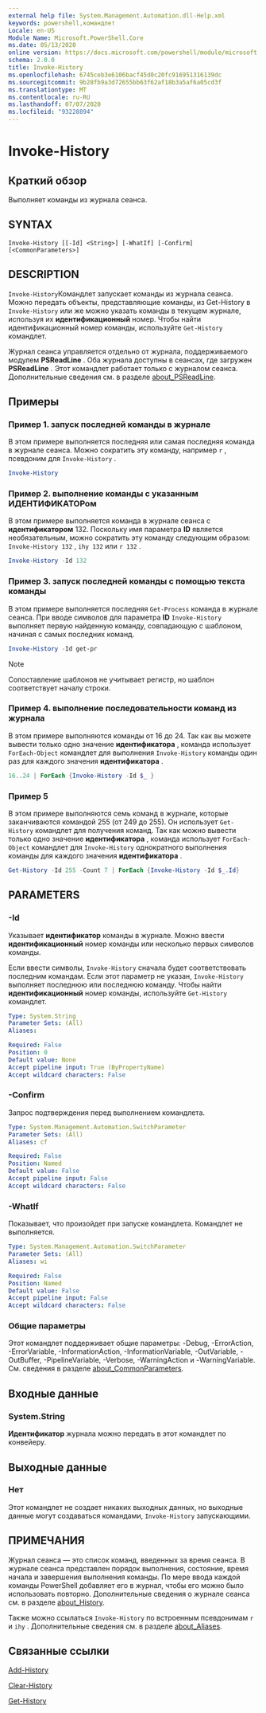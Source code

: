 ```yaml
---
external help file: System.Management.Automation.dll-Help.xml
keywords: powershell,командлет
Locale: en-US
Module Name: Microsoft.PowerShell.Core
ms.date: 05/13/2020
online version: https://docs.microsoft.com/powershell/module/microsoft.powershell.core/invoke-history?view=powershell-6&WT.mc_id=ps-gethelp
schema: 2.0.0
title: Invoke-History
ms.openlocfilehash: 6745ceb3e6106bacf45d0c20fc916951316139dc
ms.sourcegitcommit: 9b28fb9a3d72655bb63f62af18b3a5af6a05cd3f
ms.translationtype: MT
ms.contentlocale: ru-RU
ms.lasthandoff: 07/07/2020
ms.locfileid: "93228894"
---
```

# Invoke-History

## Краткий обзор
Выполняет команды из журнала сеанса.

## SYNTAX

```
Invoke-History [[-Id] <String>] [-WhatIf] [-Confirm] [<CommonParameters>]
```

## DESCRIPTION

`Invoke-History`Командлет запускает команды из журнала сеанса. Можно передать объекты, представляющие команды, из Get-History в `Invoke-History` или же можно указать команды в текущем журнале, используя их **идентификационный** номер. Чтобы найти идентификационный номер команды, используйте `Get-History` командлет.

Журнал сеанса управляется отдельно от журнала, поддерживаемого модулем **PSReadLine** .
Оба журнала доступны в сеансах, где загружен **PSReadLine** . Этот командлет работает только с журналом сеанса. Дополнительные сведения см. в разделе [about_PSReadLine](../PSReadLine/About/about_PSReadLine.md).

## Примеры

### Пример 1. запуск последней команды в журнале

В этом примере выполняется последняя или самая последняя команда в журнале сеанса. Можно сократить эту команду, например `r` , псевдоним для `Invoke-History` .

```powershell
Invoke-History
```

### Пример 2. выполнение команды с указанным ИДЕНТИФИКАТОРом

В этом примере выполняется команда в журнале сеанса с **идентификатором** 132. Поскольку имя параметра **ID** является необязательным, можно сократить эту команду следующим образом: `Invoke-History 132` , `ihy 132` или `r 132` .

```powershell
Invoke-History -Id 132
```

### Пример 3. запуск последней команды с помощью текста команды

В этом примере выполняется последняя `Get-Process` команда в журнале сеанса. При вводе символов для параметра **ID** `Invoke-History` выполняет первую найденную команду, совпадающую с шаблоном, начиная с самых последних команд.

```powershell
Invoke-History -Id get-pr
```

> [!NOTE]
> Сопоставление шаблонов не учитывает регистр, но шаблон соответствует началу строки.

### Пример 4. выполнение последовательности команд из журнала

В этом примере выполняются команды от 16 до 24. Так как вы можете вывести только одно значение **идентификатора** , команда использует `ForEach-Object` командлет для выполнения `Invoke-History` команды один раз для каждого значения **идентификатора** .

```powershell
16..24 | ForEach {Invoke-History -Id $_ }
```

### Пример 5

В этом примере выполняются семь команд в журнале, которые заканчиваются командой 255 (от 249 до 255). Он использует `Get-History` командлет для получения команд. Так как можно вывести только одно значение **идентификатора** , команда использует `ForEach-Object` командлет для `Invoke-History` однократного выполнения команды для каждого значения **идентификатора** .

```powershell
Get-History -Id 255 -Count 7 | ForEach {Invoke-History -Id $_.Id}
```

## PARAMETERS

### -Id

Указывает **идентификатор** команды в журнале. Можно ввести **идентификационный** номер команды или несколько первых символов команды.

Если ввести символы, `Invoke-History` сначала будет соответствовать последним командам. Если этот параметр не указан, `Invoke-History` выполняет последнюю или последнюю команду. Чтобы найти **идентификационный** номер команды, используйте `Get-History` командлет.

```yaml
Type: System.String
Parameter Sets: (All)
Aliases:

Required: False
Position: 0
Default value: None
Accept pipeline input: True (ByPropertyName)
Accept wildcard characters: False
```

### -Confirm

Запрос подтверждения перед выполнением командлета.

```yaml
Type: System.Management.Automation.SwitchParameter
Parameter Sets: (All)
Aliases: cf

Required: False
Position: Named
Default value: False
Accept pipeline input: False
Accept wildcard characters: False
```

### -WhatIf

Показывает, что произойдет при запуске командлета. Командлет не выполняется.

```yaml
Type: System.Management.Automation.SwitchParameter
Parameter Sets: (All)
Aliases: wi

Required: False
Position: Named
Default value: False
Accept pipeline input: False
Accept wildcard characters: False
```

### Общие параметры

Этот командлет поддерживает общие параметры: -Debug, -ErrorAction, -ErrorVariable, -InformationAction, -InformationVariable, -OutVariable, -OutBuffer, -PipelineVariable, -Verbose, -WarningAction и -WarningVariable. См. сведения в разделе [about_CommonParameters](https://go.microsoft.com/fwlink/?LinkID=113216).

## Входные данные

### System.String

**Идентификатор** журнала можно передать в этот командлет по конвейеру.

## Выходные данные

### Нет

Этот командлет не создает никаких выходных данных, но выходные данные могут создаваться командами, `Invoke-History` запускающими.

## ПРИМЕЧАНИЯ

Журнал сеанса — это список команд, введенных за время сеанса. В журнале сеанса представлен порядок выполнения, состояние, время начала и завершения выполнения команды. По мере ввода каждой команды PowerShell добавляет его в журнал, чтобы его можно было использовать повторно. Дополнительные сведения о журнале сеанса см. в разделе [about_History](About/about_History.md).

Также можно ссылаться `Invoke-History` по встроенным псевдонимам `r` и `ihy` . Дополнительные сведения см. в разделе [about_Aliases](About/about_Aliases.md).

## Связанные ссылки

[Add-History](Add-History.md)

[Clear-History](Clear-History.md)

[Get-History](Get-History.md)
